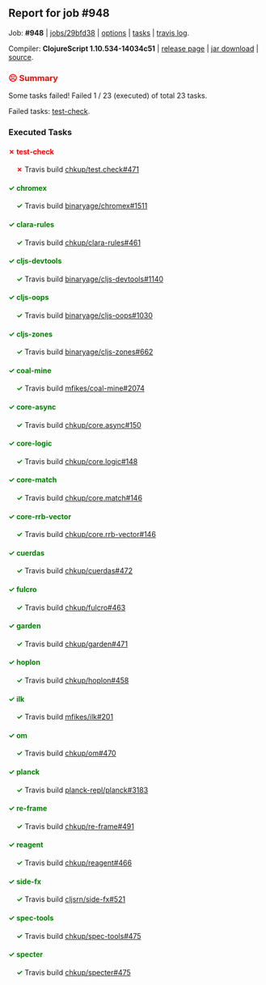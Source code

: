 ## Report for job #948

Job: **#948** | [jobs/29bfd38](https://github.com/cljs-oss/canary/commit/29bfd38808ef426a8373747c768e3a99440dfe05) | [options](options.edn) | [tasks](tasks.edn) | [travis log](https://travis-ci.org/cljs-oss/canary/builds/538539199).

Compiler: **ClojureScript 1.10.534-14034c51** | [release page](https://github.com/cljs-oss/canary/releases/tag/r1.10.534-14034c51) | [jar download](https://github.com/cljs-oss/canary/releases/download/r1.10.534-14034c51/clojurescript-1.10.534-14034c51.jar) | [source](https://github.com/mfikes/clojurescript/commit/14034c51d80299d0343414bfc070e158f692ed63).

### <b style='color:red'>☹ Summary</b>

Some tasks failed! Failed 1 / 23 (executed) of total 23 tasks.

Failed tasks: [test-check](#-test-check).

### Executed Tasks

#### <b style='color:red'>&#x2717; test-check</b>
&nbsp;&nbsp;&nbsp;&nbsp;<b style='color:red'>&#x2717;</b> Travis build [chkup/test.check#471](https://travis-ci.org/chkup/test.check/builds/538540057)<br>

#### <b style='color:green'>&#x2713; chromex</b>
&nbsp;&nbsp;&nbsp;&nbsp;<b style='color:green'>&#x2713;</b> Travis build [binaryage/chromex#1511](https://travis-ci.org/binaryage/chromex/builds/538539873)<br>

#### <b style='color:green'>&#x2713; clara-rules</b>
&nbsp;&nbsp;&nbsp;&nbsp;<b style='color:green'>&#x2713;</b> Travis build [chkup/clara-rules#461](https://travis-ci.org/chkup/clara-rules/builds/538539877)<br>

#### <b style='color:green'>&#x2713; cljs-devtools</b>
&nbsp;&nbsp;&nbsp;&nbsp;<b style='color:green'>&#x2713;</b> Travis build [binaryage/cljs-devtools#1140](https://travis-ci.org/binaryage/cljs-devtools/builds/538539879)<br>

#### <b style='color:green'>&#x2713; cljs-oops</b>
&nbsp;&nbsp;&nbsp;&nbsp;<b style='color:green'>&#x2713;</b> Travis build [binaryage/cljs-oops#1030](https://travis-ci.org/binaryage/cljs-oops/builds/538539887)<br>

#### <b style='color:green'>&#x2713; cljs-zones</b>
&nbsp;&nbsp;&nbsp;&nbsp;<b style='color:green'>&#x2713;</b> Travis build [binaryage/cljs-zones#662](https://travis-ci.org/binaryage/cljs-zones/builds/538539885)<br>

#### <b style='color:green'>&#x2713; coal-mine</b>
&nbsp;&nbsp;&nbsp;&nbsp;<b style='color:green'>&#x2713;</b> Travis build [mfikes/coal-mine#2074](https://travis-ci.org/mfikes/coal-mine/builds/538539889)<br>

#### <b style='color:green'>&#x2713; core-async</b>
&nbsp;&nbsp;&nbsp;&nbsp;<b style='color:green'>&#x2713;</b> Travis build [chkup/core.async#150](https://travis-ci.org/chkup/core.async/builds/538539897)<br>

#### <b style='color:green'>&#x2713; core-logic</b>
&nbsp;&nbsp;&nbsp;&nbsp;<b style='color:green'>&#x2713;</b> Travis build [chkup/core.logic#148](https://travis-ci.org/chkup/core.logic/builds/538539907)<br>

#### <b style='color:green'>&#x2713; core-match</b>
&nbsp;&nbsp;&nbsp;&nbsp;<b style='color:green'>&#x2713;</b> Travis build [chkup/core.match#146](https://travis-ci.org/chkup/core.match/builds/538539922)<br>

#### <b style='color:green'>&#x2713; core-rrb-vector</b>
&nbsp;&nbsp;&nbsp;&nbsp;<b style='color:green'>&#x2713;</b> Travis build [chkup/core.rrb-vector#146](https://travis-ci.org/chkup/core.rrb-vector/builds/538539933)<br>

#### <b style='color:green'>&#x2713; cuerdas</b>
&nbsp;&nbsp;&nbsp;&nbsp;<b style='color:green'>&#x2713;</b> Travis build [chkup/cuerdas#472](https://travis-ci.org/chkup/cuerdas/builds/538539929)<br>

#### <b style='color:green'>&#x2713; fulcro</b>
&nbsp;&nbsp;&nbsp;&nbsp;<b style='color:green'>&#x2713;</b> Travis build [chkup/fulcro#463](https://travis-ci.org/chkup/fulcro/builds/538539935)<br>

#### <b style='color:green'>&#x2713; garden</b>
&nbsp;&nbsp;&nbsp;&nbsp;<b style='color:green'>&#x2713;</b> Travis build [chkup/garden#471](https://travis-ci.org/chkup/garden/builds/538539939)<br>

#### <b style='color:green'>&#x2713; hoplon</b>
&nbsp;&nbsp;&nbsp;&nbsp;<b style='color:green'>&#x2713;</b> Travis build [chkup/hoplon#458](https://travis-ci.org/chkup/hoplon/builds/538539964)<br>

#### <b style='color:green'>&#x2713; ilk</b>
&nbsp;&nbsp;&nbsp;&nbsp;<b style='color:green'>&#x2713;</b> Travis build [mfikes/ilk#201](https://travis-ci.org/mfikes/ilk/builds/538539941)<br>

#### <b style='color:green'>&#x2713; om</b>
&nbsp;&nbsp;&nbsp;&nbsp;<b style='color:green'>&#x2713;</b> Travis build [chkup/om#470](https://travis-ci.org/chkup/om/builds/538540089)<br>

#### <b style='color:green'>&#x2713; planck</b>
&nbsp;&nbsp;&nbsp;&nbsp;<b style='color:green'>&#x2713;</b> Travis build [planck-repl/planck#3183](https://travis-ci.org/planck-repl/planck/builds/538540008)<br>

#### <b style='color:green'>&#x2713; re-frame</b>
&nbsp;&nbsp;&nbsp;&nbsp;<b style='color:green'>&#x2713;</b> Travis build [chkup/re-frame#491](https://travis-ci.org/chkup/re-frame/builds/538539958)<br>

#### <b style='color:green'>&#x2713; reagent</b>
&nbsp;&nbsp;&nbsp;&nbsp;<b style='color:green'>&#x2713;</b> Travis build [chkup/reagent#466](https://travis-ci.org/chkup/reagent/builds/538540035)<br>

#### <b style='color:green'>&#x2713; side-fx</b>
&nbsp;&nbsp;&nbsp;&nbsp;<b style='color:green'>&#x2713;</b> Travis build [cljsrn/side-fx#521](https://travis-ci.org/cljsrn/side-fx/builds/538539996)<br>

#### <b style='color:green'>&#x2713; spec-tools</b>
&nbsp;&nbsp;&nbsp;&nbsp;<b style='color:green'>&#x2713;</b> Travis build [chkup/spec-tools#475](https://travis-ci.org/chkup/spec-tools/builds/538540012)<br>

#### <b style='color:green'>&#x2713; specter</b>
&nbsp;&nbsp;&nbsp;&nbsp;<b style='color:green'>&#x2713;</b> Travis build [chkup/specter#475](https://travis-ci.org/chkup/specter/builds/538539960)<br>